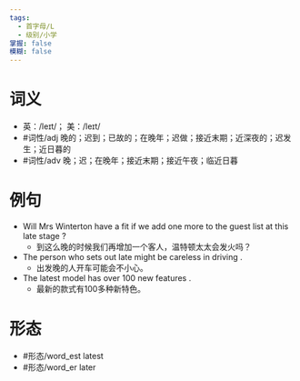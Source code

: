```yaml
---
tags:
  - 首字母/L
  - 级别/小学
掌握: false
模糊: false
---
```

# 词义
- 英：/leɪt/； 美：/leɪt/
- #词性/adj  晚的；迟到；已故的；在晚年；迟做；接近末期；近深夜的；迟发生；近日暮的
- #词性/adv  晚；迟；在晚年；接近末期；接近午夜；临近日暮
# 例句
- Will Mrs Winterton have a fit if we add one more to the guest list at this late stage ?
	- 到这么晚的时候我们再增加一个客人，温特顿太太会发火吗？
- The person who sets out late might be careless in driving .
	- 出发晚的人开车可能会不小心。
- The latest model has over 100 new features .
	- 最新的款式有100多种新特色。
# 形态
- #形态/word_est latest
- #形态/word_er later
